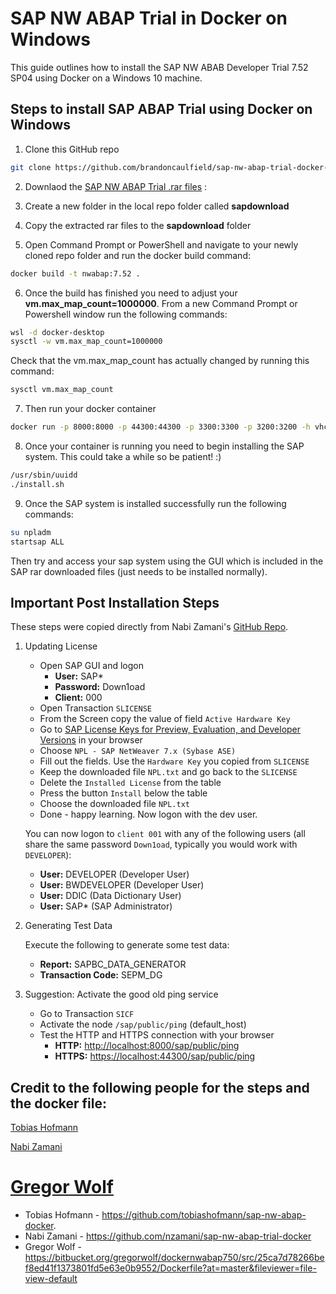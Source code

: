 # SAP NW ABAP Trial in Docker on Windows


This guide outlines how to install the SAP NW ABAB Developer Trial 7.52 SP04 using Docker on a Windows 10 machine.


## Steps to install SAP ABAP Trial using Docker on Windows

1. Clone this GitHub repo

```sh
git clone https://github.com/brandoncaulfield/sap-nw-abap-trial-docker-windows

```

2. Downlaod the [SAP NW ABAP Trial .rar files](https://developers.sap.com/trials-downloads.html) :

3. Create a new folder in the local repo folder called **sapdownload**

4. Copy the extracted rar files to the **sapdownload** folder

5. Open Command Prompt or PowerShell and navigate to your newly cloned repo folder and run the docker build command:

```sh
docker build -t nwabap:7.52 .
```

6. Once the build has finished you need to adjust your **vm.max_map_count=1000000**. From a new Command Prompt or Powershell window run the following commands:

```sh
wsl -d docker-desktop
sysctl -w vm.max_map_count=1000000
```

Check that the vm.max_map_count has actually changed by running this command:

```sh
sysctl vm.max_map_count
```

7. Then run your docker container

```sh
docker run -p 8000:8000 -p 44300:44300 -p 3300:3300 -p 3200:3200 -h vhcalnplci --name nwabap752 -it nwabap:7.52 /bin/bash
```

8. Once your container is running you need to begin installing the SAP system. This could take a while so be patient! :)

```sh
/usr/sbin/uuidd
./install.sh
```

9. Once the SAP system is installed successfully run the following commands:

```sh
su npladm
startsap ALL
```

Then try and access your sap system using the GUI which is included in the SAP rar downloaded files (just needs to be installed normally).


## Important Post Installation Steps
These steps were copied directly from Nabi Zamani's [GitHub Repo](https://github.com/nzamani/sap-nw-abap-trial-docker).
1.  Updating License
    -   Open SAP GUI and logon
        -   **User:**  SAP*
        -   **Password:**  Down1oad
        -   **Client:**  000
    -   Open Transaction  `SLICENSE`
    -   From the Screen copy the value of field  `Active Hardware Key`
    -   Go to  [SAP License Keys for Preview, Evaluation, and Developer Versions](https://go.support.sap.com/minisap/#/minisap)  in your browser
    -   Choose  `NPL - SAP NetWeaver 7.x (Sybase ASE)`
    -   Fill out the fields. Use the  `Hardware Key`  you copied from  `SLICENSE`
    -   Keep the downloaded file  `NPL.txt`  and go back to the  `SLICENSE`
    -   Delete the  `Installed License`  from the table
    -   Press the button  `Install`  below the table
    -   Choose the downloaded file  `NPL.txt`
    -   Done - happy learning. Now logon with the dev user.
        
    
    You can now logon to  `client 001`  with any of the following users (all share the same password  `Down1oad`, typically you would work with  `DEVELOPER`):
    
    -   **User:**  DEVELOPER (Developer User)
    -   **User:**  BWDEVELOPER (Developer User)
    -   **User:**  DDIC (Data Dictionary User)
    -   **User:**  SAP* (SAP Administrator)
2.  Generating Test Data
    
    Execute the following to generate some test data:
    
    -   **Report:**  SAPBC_DATA_GENERATOR
    -   **Transaction Code:**  SEPM_DG
3.  Suggestion: Activate the good old ping service
    
    -   Go to Transaction  `SICF`
    -   Activate the node  `/sap/public/ping`  (default_host)
    -   Test the HTTP and HTTPS connection with your browser
        -   **HTTP:**  [http://localhost:8000/sap/public/ping](http://localhost:8000/sap/public/ping)
        -   **HTTPS:**  [https://localhost:44300/sap/public/ping](https://localhost:44300/sap/public/ping)


## Credit to the following people for the steps and the docker file:

[Tobias Hofmann](https://github.com/tobiashofmann/sap-nw-abap-docker)

[Nabi Zamani](https://github.com/nzamani/sap-nw-abap-trial-docker)

[Gregor Wolf](https://bitbucket.org/gregorwolf/dockernwabap750/src/25ca7d78266bef8ed41f1373801fd5e63e0b9552/Dockerfile?at=master&fileviewer=file-view-default)
=======
* Tobias Hofmann - https://github.com/tobiashofmann/sap-nw-abap-docker.
* Nabi Zamani - https://github.com/nzamani/sap-nw-abap-trial-docker
* Gregor Wolf - https://bitbucket.org/gregorwolf/dockernwabap750/src/25ca7d78266bef8ed41f1373801fd5e63e0b9552/Dockerfile?at=master&fileviewer=file-view-default
